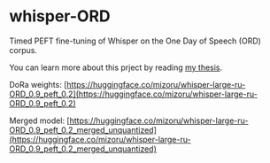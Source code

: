 # whisper-ORD
Timed PEFT fine-tuning of Whisper on the One Day of Speech (ORD) corpus.

You can learn more about this prject by reading [my thesis](https://github.com/mizoru/whisper-ORD/blob/main/thesis.pdf).

DoRa weights: [https://huggingface.co/mizoru/whisper-large-ru-ORD_0.9_peft_0.2](https://huggingface.co/mizoru/whisper-large-ru-ORD_0.9_peft_0.2)

Merged model: [https://huggingface.co/mizoru/whisper-large-ru-ORD_0.9_peft_0.2_merged_unquantized](https://huggingface.co/mizoru/whisper-large-ru-ORD_0.9_peft_0.2_merged_unquantized)

